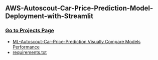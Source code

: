 ## AWS-Autoscout-Car-Price-Prediction-Model-Deployment-with-Streamlit

### [Go to Projects Page](https://github.com/celik-muhammed/50P-AWS-Model-Deployment-Prediction-App/blob/master/README.md)

- [ML-Autoscout-Car-Price-Prediction Visually Compare Models Performance](https://github.com/celik-muhammed/ML-Autoscout-Car-Price-Prediction-Project/blob/master/README.md 'ML-Autoscout-Car-Price-Prediction')
- [requirements.txt](./requirements.txt 'requirements.txt')
